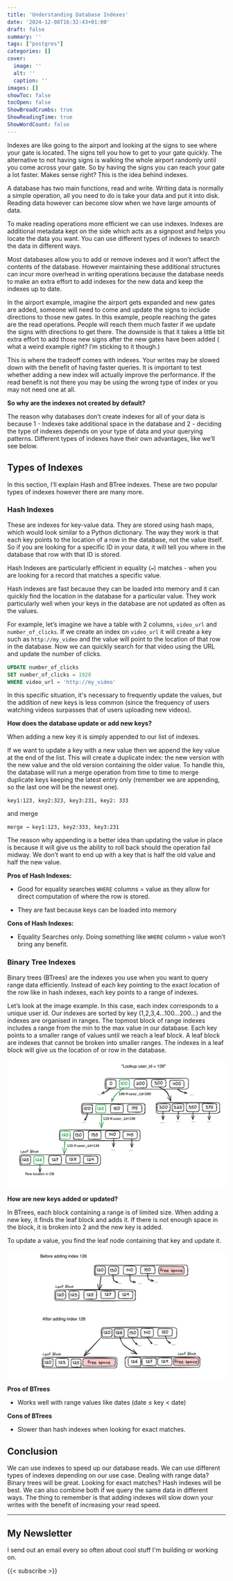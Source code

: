 ```yaml
---
title: 'Understanding Database Indexes'
date: '2024-12-08T16:32:43+01:00'
draft: false
summary: ''
tags: ["postgres"]
categories: []
cover:
  image: ''
  alt: ''
  caption: ''
images: []
showToc: false 
tocOpen: false 
ShowBreadCrumbs: true
ShowReadingTime: true
ShowWordCount: false 
---
```

Indexes are like going to the airport and looking at the signs to see where your gate is located. The signs tell you how to get to your gate quickly. The alternative to not having signs is walking the whole airport randomly until you come across your gate. So by having the signs you can reach your gate a lot faster. Makes sense right? This is the idea behind indexes.


A database has two main functions, read and write. Writing data is normally a simple operation, all you need to do is take your data and put it into disk. Reading data however can become slow when we have large amounts of data.

To make reading operations more efficient we can use indexes. Indexes are additional metadata kept on the side which acts as a signpost and helps you locate the data you want. You can use different types of indexes to search the data in different ways.

Most databases allow you to add or remove indexes and it won’t affect the contents of the database. However maintaining these additional structures can incur more overhead in writing operations because the database needs to make an extra effort to add indexes for the new data and keep the indexes up to date.

In the airport example, imagine the airport gets expanded and new gates are added, someone will need to come and update the signs to include directions to those new gates. In this example, people reaching the gates are the read operations. People will reach them much faster if we update the signs with directions to get there. The downside is that it takes a little bit extra effort to add those new signs after the new gates have been added ( what a weird example right? I’m sticking to it though.)

This is where the tradeoff comes with indexes. Your writes may be slowed down with the benefit of having faster queries. It is important to test whether adding a new index will actually improve the performance. If the read benefit is not there you may be using the wrong type of index or you may not need one at all.

****So why are the indexes not created by default?****

The reason why databases don’t create indexes for all of your data is because 
1 - Indexes take additional space in the database and 
2 - deciding the type of indexes depends on your type of data and your querying patterns. Different types of indexes have their own advantages, like we’ll see below.

## Types of Indexes
In this section, I’ll explain Hash and BTree indexes. These are two popular types of indexes however there are many more.

### Hash Indexes
These are indexes for key-value data. They are stored using hash maps, which would look similar to a Python dictionary. The way they work is that each key points to the location of a row in the database, not the value itself. So if you are looking for a specific ID in your data, it will tell you where in the database that row with that ID is stored.

Hash Indexes are particularly efficient in equality (`=`) matches - when you are looking for a record that matches a specific value.

Hash indexes are fast because they can be loaded into memory and it can quickly find the location in the database for a particular value. They work particularly well when your keys in the database are not updated as often as the values.

For example, let’s imagine we have a table with 2 columns, `video_url` and `number_of_clicks`. If we create an index on `video_url` it will create a key such as `http://my_video` and the value will point to the location of that row in the database. Now we can quickly search for that video using the URL and update the number of clicks.

```sql
UPDATE number_of_clicks
SET number_of_clicks = 1928
WHERE video_url = 'http://my_video'
```

In this specific situation, it's necessary to frequently update the values, but the addition of new keys is less common (since the frequency of users watching videos surpasses that of users uploading new videos).

**How does the database update or add new keys?**

When adding a new key it is simply appended to our list of indexes.

If we want to update a key with a new value then we append the key value at the end of the list. This will create a duplicate index: the new version with the new value and the old version containing the older value. To handle this, the database will run a merge operation from time to time to merge duplicate keys keeping the latest entry only (remember we are appending, so the last one will be the newest one).

```
key1:123, key2:323, key3:231, key2: 333
```
and merge
```
merge → key1:123, key2:333, key3:231
```

The reason why appending is a better idea than updating the value in place is because it will give us the ability to roll back should the operation fail midway. We don’t want to end up with a key that is half the old value and half the new value.

**Pros of Hash Indexes:**

- Good for equality searches `WHERE` columns = value as they allow for direct computation of where the row is stored.

- They are fast because keys can be loaded into memory

**Cons of Hash Indexes:**

- Equality Searches only. Doing something like `WHERE` column `>` value won’t bring any benefit.

### Binary Tree Indexes
Binary trees (BTrees) are the indexes you use when you want to query range data efficiently. Instead of each key pointing to the exact location of the row like in hash indexes, each key points to a range of indexes.

Let’s look at the image example. In this case, each index corresponds to a unique user id. Our indexes are sorted by key (1,2,3,4…100…200…) and the indexes are organised in ranges. The topmost block of range indexes includes a range from the min to the max value in our database. Each key points to a smaller range of values until we reach a leaf block. A leaf block are indexes that cannot be broken into smaller ranges. The indexes in a leaf block will give us the location of or row in the database.

![](./btrees.png)

**How are new keys added or updated?**

In BTrees, each block containing a range is of limited size. When adding a new key, it finds the leaf block and adds it. If there is not enough space in the block, it is broken into 2 and the new key is added.

To update a value, you find the leaf node containing that key and update it.

![](./update_btrees.png)

**Pros of BTrees**

- Works well with range values like dates (date ≤ key < date)

**Cons of BTrees**

- Slower than hash indexes when looking for exact matches.

## Conclusion

We can use indexes to speed up our database reads. We can use different types of indexes depending on our use case. Dealing with range data? Binary trees will be great. Looking for exact matches? Hash indexes will be best. We can also combine both if we query the same data in different ways. The thing to remember is that adding indexes will slow down your writes with the benefit of increasing your read speed.

---
## My Newsletter

I send out an email every so often about cool stuff I'm building or working on.

{{< subscribe >}}
